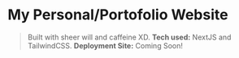 # My Personal/Portofolio Website
> Built with sheer will and caffeine XD.
**Tech used:** NextJS and TailwindCSS.
**Deployment Site:** Coming Soon!